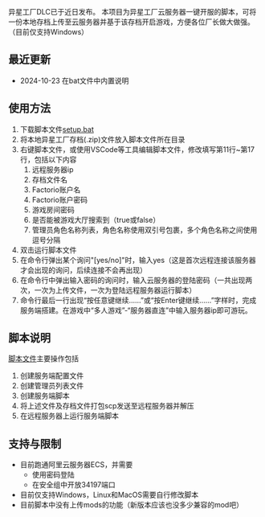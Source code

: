 异星工厂DLC已于近日发布。
本项目为异星工厂云服务器一键开服的脚本，可将一份本地存档上传至云服务器并基于该存档开启游戏，方便各位厂长做大做强。（目前仅支持Windows）

## 最近更新

- 2024-10-23 在bat文件中内置说明

## 使用方法

1. 下载脚本文件[setup.bat](./setup.bat)
2. 将本地异星工厂存档(.zip)文件放入脚本文件所在目录
3. 右键脚本文件，或使用VSCode等工具编辑脚本文件，修改填写第11行~第17行，包括以下内容
   1. 远程服务器ip
   2. 存档文件名
   3. Factorio账户名
   4. Factorio账户密码
   5. 游戏房间密码
   6. 是否能被游戏大厅搜索到（true或false）
   7. 管理员角色名称列表，角色名称使用双引号包裹，多个角色名称之间使用逗号分隔
4. 双击运行脚本文件
5. 在命令行弹出某个询问"[yes/no]"时，输入yes（这是首次远程连接该服务器才会出现的询问，后续连接不会再出现）
6. 在命令行中弹出输入密码的询问时，输入云服务器的登陆密码（一共出现两次，一次为上传文件，一次为登陆远程服务器运行脚本）
7. 命令行最后一行出现“按任意键继续……”或“按Enter键继续……”字样时，完成服务端搭建。在游戏中“多人游戏”-“服务器直连”中输入服务器ip即可游玩。

## 脚本说明
[脚本文件](./setup.bat)主要操作包括
1. 创建服务端配置文件
2. 创建管理员列表文件
3. 创建服务端脚本
4. 将上述文件及存档文件打包scp发送至远程服务器并解压
5. 在远程服务器上运行服务端脚本

## 支持与限制

- 目前跑通阿里云服务器ECS，并需要
  - 使用密码登陆
  - 在安全组中开放34197端口
- 目前仅支持Windows，Linux和MacOS需要自行修改脚本
- 目前脚本中没有上传mods的功能（新版本应该也没多少兼容的mod吧）